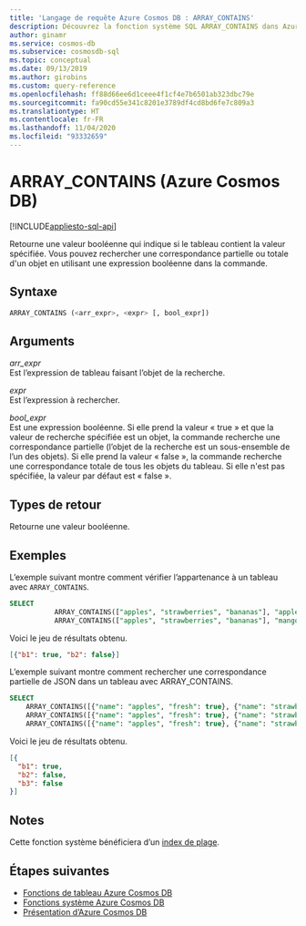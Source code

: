 ```yaml
---
title: 'Langage de requête Azure Cosmos DB : ARRAY_CONTAINS'
description: Découvrez la fonction système SQL ARRAY_CONTAINS dans Azure Cosmos DB, qui retourne une valeur booléenne indiquant si le tableau contient la valeur spécifiée
author: ginamr
ms.service: cosmos-db
ms.subservice: cosmosdb-sql
ms.topic: conceptual
ms.date: 09/13/2019
ms.author: girobins
ms.custom: query-reference
ms.openlocfilehash: ff88d66ee6d1ceee4f1cf4e7b6501ab323dbc79e
ms.sourcegitcommit: fa90cd55e341c8201e3789df4cd8bd6fe7c809a3
ms.translationtype: HT
ms.contentlocale: fr-FR
ms.lasthandoff: 11/04/2020
ms.locfileid: "93332659"
---
```

# <a name="array_contains-azure-cosmos-db"></a>ARRAY_CONTAINS (Azure Cosmos DB)
[!INCLUDE[appliesto-sql-api](includes/appliesto-sql-api.md)]

Retourne une valeur booléenne qui indique si le tableau contient la valeur spécifiée. Vous pouvez rechercher une correspondance partielle ou totale d'un objet en utilisant une expression booléenne dans la commande. 

## <a name="syntax"></a>Syntaxe
  
```sql
ARRAY_CONTAINS (<arr_expr>, <expr> [, bool_expr])  
```  
  
## <a name="arguments"></a>Arguments
  
*arr_expr*  
   Est l’expression de tableau faisant l’objet de la recherche.  
  
*expr*  
   Est l’expression à rechercher.  

*bool_expr*  
   Est une expression booléenne. Si elle prend la valeur « true » et que la valeur de recherche spécifiée est un objet, la commande recherche une correspondance partielle (l’objet de la recherche est un sous-ensemble de l’un des objets). Si elle prend la valeur « false », la commande recherche une correspondance totale de tous les objets du tableau. Si elle n'est pas spécifiée, la valeur par défaut est « false ». 
  
## <a name="return-types"></a>Types de retour
  
  Retourne une valeur booléenne.  
  
## <a name="examples"></a>Exemples
  
  L’exemple suivant montre comment vérifier l’appartenance à un tableau avec `ARRAY_CONTAINS`.  
  
```sql
SELECT   
           ARRAY_CONTAINS(["apples", "strawberries", "bananas"], "apples") AS b1,  
           ARRAY_CONTAINS(["apples", "strawberries", "bananas"], "mangoes") AS b2  
```  
  
 Voici le jeu de résultats obtenu.  
  
```json
[{"b1": true, "b2": false}]  
```  

L’exemple suivant montre comment rechercher une correspondance partielle de JSON dans un tableau avec ARRAY_CONTAINS.  
  
```sql
SELECT  
    ARRAY_CONTAINS([{"name": "apples", "fresh": true}, {"name": "strawberries", "fresh": true}], {"name": "apples"}, true) AS b1, 
    ARRAY_CONTAINS([{"name": "apples", "fresh": true}, {"name": "strawberries", "fresh": true}], {"name": "apples"}) AS b2,
    ARRAY_CONTAINS([{"name": "apples", "fresh": true}, {"name": "strawberries", "fresh": true}], {"name": "mangoes"}, true) AS b3 
```  
  
 Voici le jeu de résultats obtenu.  
  
```json
[{
  "b1": true,
  "b2": false,
  "b3": false
}]
```

## <a name="remarks"></a>Notes

Cette fonction système bénéficiera d’un [index de plage](index-policy.md#includeexclude-strategy).

## <a name="next-steps"></a>Étapes suivantes

- [Fonctions de tableau Azure Cosmos DB](sql-query-array-functions.md)
- [Fonctions système Azure Cosmos DB](sql-query-system-functions.md)
- [Présentation d’Azure Cosmos DB](introduction.md)
